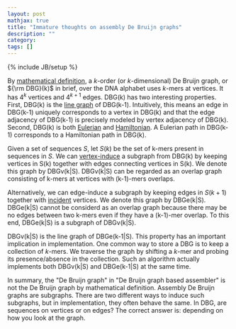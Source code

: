 ```yaml
---
layout: post
mathjax: true
title: "Immature thoughts on assembly De Bruijn graphs"
description: ""
category: 
tags: []
---
```

{% include JB/setup %}

By [mathematical definition][dbg], a *k*-order (or *k*-dimensional) De Bruijn
graph, or ${\rm DBG}(k)$ in brief, over the DNA alphabet uses *k*-mers at vertices. It
has $4^k$ vertices and $4^{k+1}$ edges. DBG(k) has two interesting properties.
First, DBG(k) is the [line graph][line-graph] of DBG(k-1). Intuitively, this
means an edge in DBG(k-1) uniquely corresponds to a vertex in DBG(k) and that
the edge adjacency of DBG(k-1) is precisely modeled by vertex adjacency of
DBG(k). Second, DBG(k) is both [Eulerian][euler] and [Hamiltonian][hamilton].
A Eulerian path in DBG(k-1) corresponds to a Hamiltonian path in DBG(k).

Given a set of sequences *S*, let $S(k)$ be the set of k-mers present in
sequences in *S*. We can [vertex-induce][induce] a subgraph from DBG(k) by
keeping vertices in S(k) together with edges connecting vertices in S(k). We
denote this graph by DBGv(k|S).  DBGv(k|S) can be regarded as an overlap graph
consisting of k-mers at vertices with (k-1)-mers overlaps.

Alternatively, we can edge-induce a subgraph by keeping edges in $S(k+1)$
together with [incident][incident] vertices. We denote this graph by DBGe(k|S).
DBGe(k|S) cannot be considerd as an overlap graph because there may be no
edges between two k-mers even if they have a (k-1)-mer overlap. To this end,
DBGe(k|S) is a subgraph of DBGv(k|S).

DBGv(k|S) is the line graph of DBGe(k-1|S). This property has an important
implication in implementation. One common way to store a DBG is to keep a
collection of *k*-mers. We traverse the graph by shifting a *k*-mer and probing
its presence/absence in the collection. Such an algorithm actually implements
both DBGv(k|S) and DBGe(k-1|S) at the same time.

In summary, the "De Bruijn graph" in "De Bruijn graph based assembler" is not
the De Bruijn graph by mathematical definition. Assembly De Bruijn graphs are
subgraphs. There are two different ways to induce such subgraphs, but in
implementation, they often behave the same. In DBG, are sequences on vertices
or on edges? The correct answer is: depending on how you look at the graph.

[dbg]: https://en.wikipedia.org/wiki/De_Bruijn_graph
[line-graph]: https://en.wikipedia.org/wiki/Line_graph
[euler]: https://en.wikipedia.org/wiki/Eulerian_path
[hamilton]: https://en.wikipedia.org/wiki/Hamiltonian_path
[incident]: https://en.wikipedia.org/wiki/Incidence_(graph)
[induce]: https://en.wikipedia.org/wiki/Induced_subgraph
